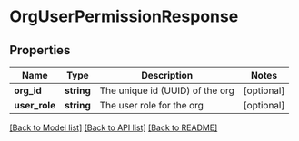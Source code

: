 # OrgUserPermissionResponse

## Properties
Name | Type | Description | Notes
------------ | ------------- | ------------- | -------------
**org_id** | **string** | The unique id (UUID) of the org | [optional] 
**user_role** | **string** | The user role for the org | [optional] 

[[Back to Model list]](../README.md#documentation-for-models) [[Back to API list]](../README.md#documentation-for-api-endpoints) [[Back to README]](../README.md)

